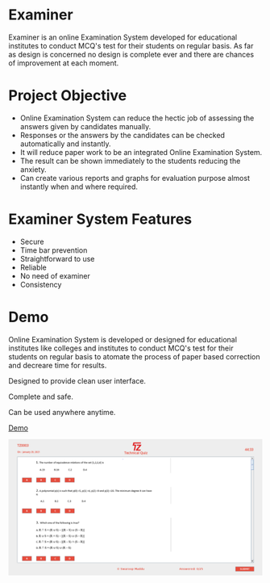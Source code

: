 # Examiner

   Examiner is an online Examination System developed for educational institutes to conduct MCQ's test for their students on regular basis. As far as design is concerned no design is complete ever and there are chances of improvement at each moment.
   
# Project Objective

   * Online Examination System can reduce the hectic job of assessing the answers given by candidates manually.
   * Responses or the answers by the candidates can be checked automatically and instantly.
   * It will reduce paper work to be an integrated Online Examination System.
   * The result can be shown immediately to the students reducing the anxiety.
   * Can create various reports and graphs for evaluation purpose almost instantly when and where required.
   

# Examiner System Features

  * Secure
  * Time bar prevention
  * Straightforward to use
  * Reliable
  * No need of examiner
  * Consistency
  
# Demo
   
   <p>Online Examination System is developed or designed for educational institutes like colleges and institutes to conduct MCQ's test for their students on regular basis to atomate the process of paper based correction and decreare time for results.</p>
   <p>Designed to provide clean user interface.</p>
   <p>Complete and safe.</p>
   <p>Can be used anywhere anytime.</p>
   
   [Demo](https://swaroopmaddu.github.io/examiner)



<img src="Demo/exam.png" alt="Exam"/>

